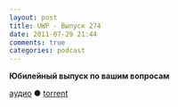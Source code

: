 ```yaml
---
layout: post
title: UWP - Выпуск 274
date: 2011-07-29 21:44
comments: true
categories: podcast
---
```


**Юбилейный выпуск по вашим вопросам**

[аудио](http://archive.rucast.net/uwp/media/ump_podcast274.mp3) ● [torrent](http://archive.rucast.net/uwp/media/ump_podcast274.mp3.torrent)

<audio src="http://archive.rucast.net/uwp/media/ump_podcast274.mp3" preload="none">
